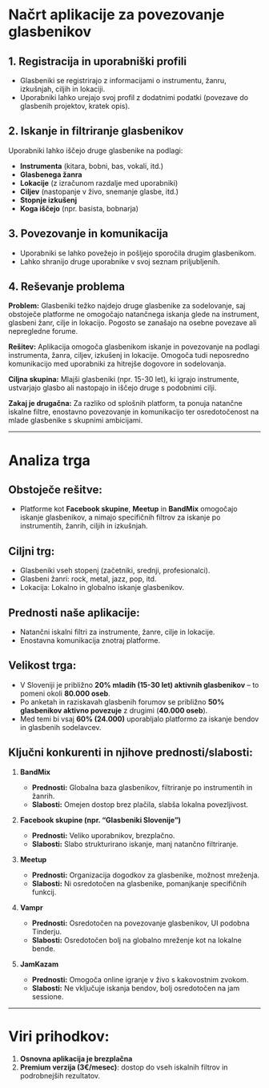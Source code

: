 # Načrt aplikacije za povezovanje glasbenikov

## 1. Registracija in uporabniški profili
- Glasbeniki se registrirajo z informacijami o instrumentu, žanru, izkušnjah, ciljih in lokaciji.
- Uporabniki lahko urejajo svoj profil z dodatnimi podatki (povezave do glasbenih projektov, kratek opis).

## 2. Iskanje in filtriranje glasbenikov
Uporabniki lahko iščejo druge glasbenike na podlagi:
- **Instrumenta** (kitara, bobni, bas, vokali, itd.)
- **Glasbenega žanra**
- **Lokacije** (z izračunom razdalje med uporabniki)
- **Ciljev** (nastopanje v živo, snemanje glasbe, itd.)
- **Stopnje izkušenj**
- **Koga iščejo** (npr. basista, bobnarja)

## 3. Povezovanje in komunikacija
- Uporabniki se lahko povežejo in pošljejo sporočila drugim glasbenikom.
- Lahko shranijo druge uporabnike v svoj seznam priljubljenih.

## 4. Reševanje problema
**Problem:** Glasbeniki težko najdejo druge glasbenike za sodelovanje, saj obstoječe platforme ne omogočajo natančnega iskanja glede na instrument, glasbeni žanr, cilje in lokacijo. Pogosto se zanašajo na osebne povezave ali nepregledne forume.

**Rešitev:** Aplikacija omogoča glasbenikom iskanje in povezovanje na podlagi instrumenta, žanra, ciljev, izkušenj in lokacije. Omogoča tudi neposredno komunikacijo med uporabniki za hitrejše dogovore in sodelovanja.

**Ciljna skupina:** Mlajši glasbeniki (npr. 15-30 let), ki igrajo instrumente, ustvarjajo glasbo ali nastopajo in iščejo druge s podobnimi cilji.

**Zakaj je drugačna:** Za razliko od splošnih platform, ta ponuja natančne iskalne filtre, enostavno povezovanje in komunikacijo ter osredotočenost na mlade glasbenike s skupnimi ambicijami.

---

# Analiza trga

## Obstoječe rešitve:
- Platforme kot **Facebook skupine**, **Meetup** in **BandMix** omogočajo iskanje glasbenikov, a nimajo specifičnih filtrov za iskanje po instrumentih, žanrih, ciljih in izkušnjah.

## Ciljni trg:
- Glasbeniki vseh stopenj (začetniki, srednji, profesionalci).
- Glasbeni žanri: rock, metal, jazz, pop, itd.
- Lokacija: Lokalno in globalno iskanje glasbenikov.

## Prednosti naše aplikacije:
- Natančni iskalni filtri za instrumente, žanre, cilje in lokacije.
- Enostavna komunikacija znotraj platforme.

## Velikost trga:
- V Sloveniji je približno **20% mladih (15-30 let) aktivnih glasbenikov** – to pomeni okoli **80.000 oseb**.
- Po anketah in raziskavah glasbenih forumov se približno **50% glasbenikov aktivno povezuje** z drugimi (**40.000 oseb**).
- Med temi bi vsaj **60% (24.000)** uporabljalo platformo za iskanje bendov in glasbenih sodelavcev.

## Ključni konkurenti in njihove prednosti/slabosti:

1. **BandMix**
   - **Prednosti:** Globalna baza glasbenikov, filtriranje po instrumentih in žanrih.
   - **Slabosti:** Omejen dostop brez plačila, slabša lokalna povezljivost.

2. **Facebook skupine (npr. “Glasbeniki Slovenije”)**
   - **Prednosti:** Veliko uporabnikov, brezplačno.
   - **Slabosti:** Slabo strukturirano iskanje, manj natančno filtriranje.

3. **Meetup**
   - **Prednosti:** Organizacija dogodkov za glasbenike, možnost mreženja.
   - **Slabosti:** Ni osredotočen na glasbenike, pomanjkanje specifičnih funkcij.

4. **Vampr**
   - **Prednosti:** Osredotočen na povezovanje glasbenikov, UI podobna Tinderju.
   - **Slabosti:** Osredotočen bolj na globalno mreženje kot na lokalne bende.

5. **JamKazam**
   - **Prednosti:** Omogoča online igranje v živo s kakovostnim zvokom.
   - **Slabosti:** Ne vključuje iskanja bendov, bolj osredotočen na jam sessione.

---

# Viri prihodkov:
1. **Osnovna aplikacija je brezplačna**
2. **Premium verzija (3€/mesec)**: dostop do vseh iskalnih filtrov in podrobnejših rezultatov.
